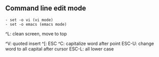 ## Command line edit mode
    - set -o vi (vi mode)
    - set -o emacs (emacs mode)

^L: clean screen, move to top

^V: quoted insert
^[: ESC
^C: capitalize word after point
ESC-U: change word to all capital after cursor
ESC-L: all lower case

